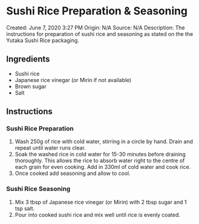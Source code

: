 # Sushi Rice Preparation & Seasoning

Created: June 7, 2020 3:27 PM
Origin: N/A
Source: N/A
Description: The instructions for preparation of sushi rice and seasoning as stated on the the Yutaka Sushi Rice packaging.

## Ingredients

- Sushi rice
- Japanese rice vinegar (or Mirin if not available)
- Brown sugar
- Salt

## Instructions

### Sushi Rice Preparation

1. Wash 250g of rice with cold water, stirring in a circle by hand. Drain and repeat until water runs clear. 
2. Soak the washed rice in cold water for 15-30 minutes before draining thoroughly. This allows the rice to absorb water right to the centre of each grain for even cooking. Add in 330ml of cold water and cook rice. 
3. Once cooked add seasoning and allow to cool. 

### Sushi Rice Seasoning

1. Mix 3 tbsp of Japanese rice vinegar (or Mirin) with 2 tbsp sugar and 1 tsp salt.
2. Pour into cooked sushi rice and mix well until rice is evenly coated.